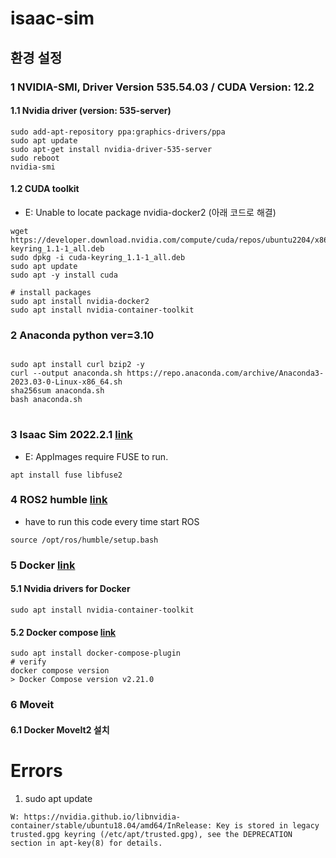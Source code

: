 # isaac-sim

## 환경 설정

### 1 NVIDIA-SMI, Driver Version 535.54.03 / CUDA Version: 12.2
#### 1.1 Nvidia driver (version: 535-server)
```
sudo add-apt-repository ppa:graphics-drivers/ppa
sudo apt update  
sudo apt-get install nvidia-driver-535-server  
sudo reboot  
nvidia-smi  
```
#### 1.2 CUDA toolkit
- E: Unable to locate package nvidia-docker2 (아래 코드로 해결)
```
wget https://developer.download.nvidia.com/compute/cuda/repos/ubuntu2204/x86_64/cuda-keyring_1.1-1_all.deb
sudo dpkg -i cuda-keyring_1.1-1_all.deb
sudo apt update
sudo apt -y install cuda

# install packages
sudo apt install nvidia-docker2
sudo apt install nvidia-container-toolkit
```

### 2 Anaconda python ver=3.10
<pre>
<code>
sudo apt install curl bzip2 -y  
curl --output anaconda.sh https://repo.anaconda.com/archive/Anaconda3-2023.03-0-Linux-x86_64.sh  
sha256sum anaconda.sh  
bash anaconda.sh  
</code>
</pre>

### 3 Isaac Sim 2022.2.1 [link](https://www.nvidia.com/en-us/omniverse/download/#ov-download)
- E: AppImages require FUSE to run.
```
apt install fuse libfuse2
```

### 4 ROS2 humble [link](https://docs.ros.org/en/humble/Installation/Ubuntu-Install-Debians.html)
- have to run this code every time start ROS
```
source /opt/ros/humble/setup.bash
```

### 5 Docker [link](https://docs.docker.com/engine/install/ubuntu)
#### 5.1 Nvidia drivers for Docker
```
sudo apt install nvidia-container-toolkit
```
#### 5.2 Docker compose [link](https://docs.docker.com/compose/install/linux/#install-using-the-repository)
```
sudo apt install docker-compose-plugin
# verify
docker compose version
> Docker Compose version v2.21.0
```

### 6 Moveit
#### 6.1 Docker MoveIt2 설치




# Errors
1. sudo apt update
```
W: https://nvidia.github.io/libnvidia-container/stable/ubuntu18.04/amd64/InRelease: Key is stored in legacy trusted.gpg keyring (/etc/apt/trusted.gpg), see the DEPRECATION section in apt-key(8) for details.
```




